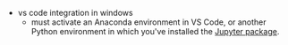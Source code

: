 - vs code integration in windows
	- must activate an Anaconda environment in VS Code, or another Python environment in which you've installed the [Jupyter package](https://pypi.org/project/jupyter/).